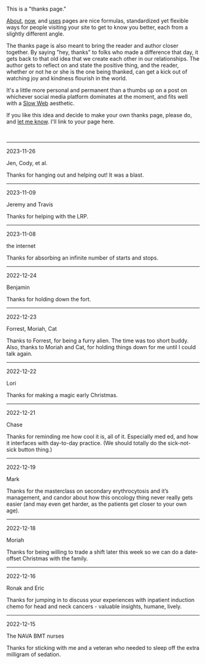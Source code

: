 This is a "thanks page."

[About](/about), 
[now](https://nownownow.com/about),
and [uses](https://uses.tech) pages
are nice formulas,
standardized yet flexible ways for people visiting your site to get to know you better,
each from a slightly different angle.

The thanks page is also meant to bring the reader and author closer together.
By saying "hey, thanks" to folks who made a difference that day,
it gets back to that old idea that we create each other in our relationships.
The author gets to reflect on and state the positive thing, and the reader,
whether or not he or she is the one being thanked, 
can get a kick out of watching joy and kindness flourish in the world.

It's a little more personal and permanent than a thumbs up on a post 
on whichever social media platform dominates at the moment,
and fits well with a 
[Slow Web](https://www.jackcheng.com/the-slow-web/) aesthetic.

If you like this idea
and decide to make your own thanks page,
please do,
and [let me know](/contact). I'll link to your page here.

<br>

---

<div class="thanks">

  <time datetime="2023-11-26" class="thanks-date">
  2023-11-26
  </time>

  <p class="thanks-to">
  Jen, Cody, et al.
  </p>

  <p class="thanks-for">
  Thanks for hanging out and helping out! It was a blast.
  </p>

</div>

---

<div class="thanks">

  <time datetime="2023-11-09" class="thanks-date">
  2023-11-09
  </time>

  <p class="thanks-to">
  Jeremy and Travis
  </p>

  <p class="thanks-for">
  Thanks for helping with the LRP.
  </p>

</div>

---

<div class="thanks">

  <time datetime="2023-11-08" class="thanks-date">
  2023-11-08
  </time>

  <p class="thanks-to">
  the internet
  </p>

  <p class="thanks-for">
  Thanks for absorbing an infinite number of starts and stops.
  </p>

</div>

---

<div class="thanks">

  <time datetime="2022-12-24" class="thanks-date">
  2022-12-24
  </time>

  <p class="thanks-to">
  Benjamin
  </p>

  <p class="thanks-for">
  Thanks for holding down the fort.
  </p>

</div>

---

<div class="thanks">

  <time datetime="2022-12-23" class="thanks-date">
  2022-12-23
  </time>

  <p class="thanks-to">
  Forrest, Moriah, Cat
  </p>

  <p class="thanks-for">
  Thanks to Forrest, for being a furry alien. 
  The time was too short buddy. 
  Also, thanks to Moriah and Cat, for holding things down for me until I could talk again.
  </p>

</div>

---

<div class="thanks">

  <time datetime="2022-12-22" class="thanks-date">
  2022-12-22
  </time>

  <p class="thanks-to">
  Lori
  </p>

  <p class="thanks-for">
  Thanks for making a magic early Christmas.
  </p>

</div>

---

<div class="thanks">

  <time datetime="2022-12-21" class="thanks-date">
  2022-12-21
  </time>

  <p class="thanks-to">
  Chase
  </p>

  <p class="thanks-for">
  Thanks for reminding me how cool it is, all of it.
  Especially med ed, and how it interfaces with day-to-day practice.
  (We should totally do the sick-not-sick button thing.)
  </p>

</div>

---

<div class="thanks">

  <time datetime="2022-12-19" class="thanks-date">
  2022-12-19
  </time>

  <p class="thanks-to">
  Mark
  </p>

  <p class="thanks-for">
  Thanks for the masterclass on secondary erythrocytosis and it’s management, 
  and candor about how this oncology thing never really gets easier 
  (and may even get harder, as the patients get closer to your own age).
  </p>

</div>

---

<div class="thanks">

  <time datetime="2022-12-18" class="thanks-date">
  2022-12-18
  </time>

  <p class="thanks-to">
  Moriah
  </p>

  <p class="thanks-for">
  Thanks for being willing to trade a shift later this week 
  so we can do a date-offset Christmas with the family.
  </p>

</div>

---

<div class="thanks">

  <time datetime="2022-12-16" class="thanks-date">
  2022-12-16
  </time>

  <p class="thanks-to">
  Ronak and Eric
  </p>

  <p class="thanks-for">
  Thanks for jumping in to discuss your 
  experiences with inpatient induction chemo 
  for head and neck cancers - valuable insights, humane, lively.
  </p>

</div>

---

<div class="thanks">

  <time datetime="2022-12-15" class="thanks-date">
  2022-12-15
  </time>

  <p class="thanks-to">
  The NAVA BMT nurses
  </p>

  <p class="thanks-for">
  Thanks for sticking with me and a veteran 
  who needed to sleep off the extra milligram of sedation.
  </p>

</div>

<!-- template begin -->
<!-- <div class="thanks"> -->

<!--   <time datetime="2022-12-18" class="thanks-date">2022-12-18</time> -->

<!--   <p class="thanks-to"> -->

<!--   </p> -->

<!--   <p class="thanks-for"> -->

<!--   </p> -->

<!-- </div> -->

<!-- --- -->

<!-- template end -->
